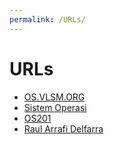 ```yaml
---
permalink: /URLs/
---
```


# URLs

* [OS.VLSM.ORG](https://os.vlsm.org/)
* [Sistem Operasi](https://github.com/UI-FASILKOM-OS/SistemOperasi)
* [OS201](https://github.com/UI-FASILKOM-OS/os201)
* [Raul Arrafi Delfarra](../)

